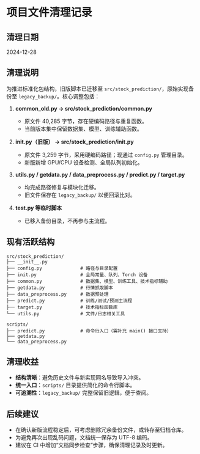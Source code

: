 # 项目文件清理记录

## 清理日期
2024-12-28

## 清理说明

为推进标准化包结构，旧版脚本已迁移至 `src/stock_prediction/`，原始实现备份至 `legacy_backup/`。核心调整包括：

1. **common_old.py → src/stock_prediction/common.py**  
   - 原文件 40,285 字节，存在硬编码路径与重复函数。  
   - 当前版本集中保留数据集、模型、训练辅助函数。

2. **init.py（旧版） → src/stock_prediction/init.py**  
   - 原文件 3,259 字节，采用硬编码路径；现通过 `config.py` 管理目录。  
   - 新版新增 GPU/CPU 设备检测、全局队列初始化。

3. **utils.py / getdata.py / data_preprocess.py / predict.py / target.py**  
   - 均完成路径修复与模块化迁移。  
   - 旧文件保存在 `legacy_backup/` 以便回滚比对。

4. **test.py 等临时脚本**  
   - 已移入备份目录，不再参与主流程。

## 现有活跃结构

```
src/stock_prediction/
├── __init__.py
├── config.py              # 路径与目录配置
├── init.py                # 全局常量、队列、Torch 设备
├── common.py              # 数据集、模型、训练工具、技术指标辅助
├── getdata.py             # 行情抓取脚本
├── data_preprocess.py     # 数据预处理
├── predict.py             # 训练/测试/预测主流程
├── target.py              # 技术指标函数库
└── utils.py               # 文件/日志相关工具

scripts/
├── predict.py             # 命令行入口（需补充 main() 接口支持）
├── getdata.py
└── data_preprocess.py
```

## 清理收益

- **结构清晰**：避免历史文件与新实现同名导致导入冲突。
- **统一入口**：`scripts/` 目录提供简化的命令行脚本。
- **可追溯性**：`legacy_backup/` 完整保留旧逻辑，便于查阅。

## 后续建议

- 在确认新版流程稳定后，可考虑删除冗余备份文件，或转存至归档仓库。
- 为避免再次出现乱码问题，文档统一保存为 UTF-8 编码。
- 建议在 CI 中增加“文档同步检查”步骤，确保清理记录及时更新。
